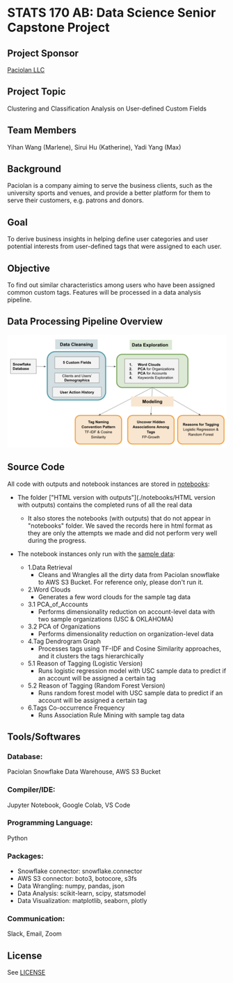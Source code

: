 # STATS 170 AB: Data Science Senior Capstone Project

## Project Sponsor 
[Paciolan LLC](https://www.paciolan.com/ "Paciolan's Homepage")

## Project Topic
Clustering and Classification Analysis on User-defined Custom Fields

## Team Members 
Yihan Wang (Marlene), Sirui Hu (Katherine), Yadi Yang (Max) 

## Background
Paciolan is a company aiming to serve the business clients, such as the university sports and venues, and provide a better platform for them to serve their customers, e.g. patrons and donors. 

## Goal
To derive business insights in helping define user categories and user potential interests from user-defined tags that were assigned to each user.

## Objective
To find out similar characteristics among users who have been assigned common custom tags.
Features will be processed in a data analysis pipeline.

## Data Processing Pipeline Overview
![pipeline img](./diagrams/Pipeline.png "Pipline Overview")

## Source Code 
All code with outputs and notebook instances are stored in [notebooks](./notebooks):

- The folder ["HTML version with outputs"](./notebooks/HTML version with outputs) contains the completed runs of all the real data
  - It also stores the notebooks (with outputs) that do not appear in "notebooks" folder. We saved the records here in html format as they are only the attempts we made and did not perform very well during the progress.

- The notebook instances only run with the [sample data](./sample_data):
  - 1.Data Retrieval 
    - Cleans and Wrangles all the dirty data from Paciolan snowflake to AWS S3 Bucket. For reference only, please don't run it.
  - 2.Word Clouds
    - Generates a few word clouds for the sample tag data
  - 3.1 PCA_of_Accounts
    - Performs dimensionality reduction on account-level data with two sample organizations (USC & OKLAHOMA)
  - 3.2 PCA of Organizations
    - Performs dimensionality reduction on organization-level data
  - 4.Tag Dendrogram Graph
    - Processes tags using TF-IDF and Cosine Similarity approaches, and it clusters the tags hierarchically
  - 5.1 Reason of Tagging (Logistic Version)
    - Runs logistic regression model with USC sample data to predict if an account will be assigned a certain tag
  - 5.2 Reason of Tagging (Random Forest Version)
    - Runs random forest model with USC sample data to predict if an account will be assigned a certain tag
  - 6.Tags Co-occurrence Frequency
    - Runs Association Rule Mining with sample tag data

## Tools/Softwares
### Database:
Paciolan Snowflake Data Warehouse, AWS S3 Bucket
### Compiler/IDE: 
Jupyter Notebook, Google Colab, VS Code
### Programming Language:
Python
### Packages: 
- Snowflake connector: snowflake.connector
- AWS S3 connector: boto3, botocore, s3fs
- Data Wrangling: numpy, pandas, json
- Data Analysis: scikit-learn, scipy, statsmodel
- Data Visualization: matplotlib, seaborn, plotly
### Communication:
Slack, Email, Zoom

## License
See [LICENSE](./LICENSE)
